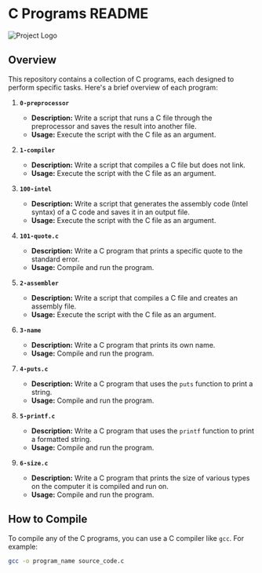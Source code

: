# C Programs README

![Project Logo](https://images.shiksha.com/mediadata/ugcDocuments/images/wordpressImages/2023_07_Hello-World-Program-in-C.jpg)


## Overview

This repository contains a collection of C programs, each designed to perform specific tasks. Here's a brief overview of each program:

1. **`0-preprocessor`**
   - **Description:** Write a script that runs a C file through the preprocessor and saves the result into another file.
   - **Usage:** Execute the script with the C file as an argument.

2. **`1-compiler`**
   - **Description:** Write a script that compiles a C file but does not link.
   - **Usage:** Execute the script with the C file as an argument.

3. **`100-intel`**
   - **Description:** Write a script that generates the assembly code (Intel syntax) of a C code and saves it in an output file.
   - **Usage:** Execute the script with the C file as an argument.

4. **`101-quote.c`**
   - **Description:** Write a C program that prints a specific quote to the standard error.
   - **Usage:** Compile and run the program.

5. **`2-assembler`**
   - **Description:** Write a script that compiles a C file and creates an assembly file.
   - **Usage:** Execute the script with the C file as an argument.

6. **`3-name`**
   - **Description:** Write a C program that prints its own name.
   - **Usage:** Compile and run the program.

7. **`4-puts.c`**
   - **Description:** Write a C program that uses the `puts` function to print a string.
   - **Usage:** Compile and run the program.

8. **`5-printf.c`**
   - **Description:** Write a C program that uses the `printf` function to print a formatted string.
   - **Usage:** Compile and run the program.

9. **`6-size.c`**
   - **Description:** Write a C program that prints the size of various types on the computer it is compiled and run on.
   - **Usage:** Compile and run the program.

## How to Compile

To compile any of the C programs, you can use a C compiler like `gcc`. For example:

```bash
gcc -o program_name source_code.c
